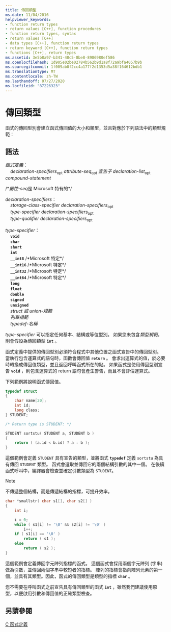 ```yaml
---
title: 傳回類型
ms.date: 11/04/2016
helpviewer_keywords:
- function return types
- return values [C++], function procedures
- function return types, syntax
- return values [C++]
- data types [C++], function return types
- return keyword [C++], function return types
- functions [C++], return types
ms.assetid: 3e5b8a97-b341-48c5-8be8-8986980ef586
ms.openlocfilehash: 1d905e02be02784b562b9d1a8f72a9bfa4057b9b
ms.sourcegitcommit: 1f009ab0f2cc4a177f2d1353d5a38f164612bdb1
ms.translationtype: MT
ms.contentlocale: zh-TW
ms.lasthandoff: 07/27/2020
ms.locfileid: "87226323"
---
```

# <a name="return-type"></a>傳回類型

函式的傳回型別會建立函式傳回值的大小和類型，並且對應於下列語法中的類型規範：

## <a name="syntax"></a>語法

*函式定義*：<br/>
&nbsp;&nbsp;&nbsp;&nbsp;*declaration-specifiers*<sub>opt</sub> *attribute-seq*<sub>opt</sub> *宣告子* *declaration-list*<sub>opt</sub> *compound-statement*

/\**屬性-seq*是 Microsoft 特有的\*/

*declaration-specifiers*：<br/>
&nbsp;&nbsp;&nbsp;&nbsp;*storage-class-specifier* *declaration-specifiers*<sub>opt</sub><br/>
&nbsp;&nbsp;&nbsp;&nbsp;*type-specifier* *declaration-specifiers*<sub>opt</sub><br/>
&nbsp;&nbsp;&nbsp;&nbsp;*type-qualifier* *declaration-specifiers*<sub>opt</sub>

*type-specifier*：<br/>
&nbsp;&nbsp;&nbsp;&nbsp;**`void`**<br/>
&nbsp;&nbsp;&nbsp;&nbsp;**`char`**<br/>
&nbsp;&nbsp;&nbsp;&nbsp;**`short`**<br/>
&nbsp;&nbsp;&nbsp;&nbsp;**`int`**<br/>
&nbsp;&nbsp;&nbsp;&nbsp;**`__int8`** /\*Microsoft 特定\*/<br/>
&nbsp;&nbsp;&nbsp;&nbsp;**`__int16`** /\*Microsoft 特定\*/<br/>
&nbsp;&nbsp;&nbsp;&nbsp;**`__int32`** /\*Microsoft 特定\*/<br/>
&nbsp;&nbsp;&nbsp;&nbsp;**`__int64`** /\*Microsoft 特定\*/<br/>
&nbsp;&nbsp;&nbsp;&nbsp;**`long`**<br/>
&nbsp;&nbsp;&nbsp;&nbsp;**`float`**<br/>
&nbsp;&nbsp;&nbsp;&nbsp;**`double`**<br/>
&nbsp;&nbsp;&nbsp;&nbsp;**`signed`**<br/>
&nbsp;&nbsp;&nbsp;&nbsp;**`unsigned`**<br/>
&nbsp;&nbsp;&nbsp;&nbsp;*struct 或 union-規範*<br/>
&nbsp;&nbsp;&nbsp;&nbsp;*列舉規範*<br/>
&nbsp;&nbsp;&nbsp;&nbsp;*typedef-名稱*

*type-specifier* 可以指定任何基本、結構或等位型別。 如果您未包含*類型規範*，則會假設為傳回類型 **`int`** 。

函式定義中提供的傳回型別必須符合程式中其他位置之函式宣告中的傳回型別。 當執行包含運算式的語句時，函數會傳回值 **`return`** 。 會求出運算式的值，於必要時轉換成傳回值類型，並且返回呼叫函式所在的點。 如果函式是使用傳回型別宣告 **`void`** ，則包含運算式的 return 語句會產生警告，而且不會評估運算式。

下列範例將說明函式傳回值。

```C
typedef struct
{
    char name[20];
    int id;
    long class;
} STUDENT;

/* Return type is STUDENT: */

STUDENT sortstu( STUDENT a, STUDENT b )
{
    return ( (a.id < b.id) ? a : b );
}
```

這個範例會定義 `STUDENT` 具有宣告的類型，並將函式 **`typedef`** 定義 `sortstu` 為具有傳回 `STUDENT` 類型。 函式會選取並傳回它的兩個結構引數的其中一個。 在後續函式呼叫中，編譯器會檢查並確定引數類型為 `STUDENT`。

> [!NOTE]
> 不傳遞整個結構，而是傳遞結構的指標，可提升效率。

```C
char *smallstr( char s1[], char s2[] )
{
    int i;

    i = 0;
    while ( s1[i] != '\0' && s2[i] != '\0' )
        i++;
    if ( s1[i] == '\0' )
        return ( s1 );
    else
        return ( s2 );
}
```

這個範例會定義傳回字元陣列指標的函式。 這個函式會採用兩個字元陣列 (字串) 做為引數，並傳回兩個字串中較短者的指標。 陣列的指標會指向陣列元素的第一個，並具有其類型。因此，函式的傳回類型是類型的指標 **`char`** 。

您不需要在呼叫函式之前宣告具有傳回類型的函式 **`int`** ，雖然我們建議使用原型，以便啟用引數和傳回值的正確類型檢查。

## <a name="see-also"></a>另請參閱

[C 函式定義](../c-language/c-function-definitions.md)
